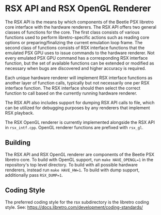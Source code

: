 # RSX API and RSX OpenGL Renderer

The RSX API is the means by which components of the Beetle PSX libretro core interface with the hardware renderers. The RSX API offers two general classes of functions for the core. The first class consists of various functions used to perform libretro-specific actions such as reading core options or preparing/finalizing the current emulation loop frame. The second class of functions consists of RSX interface functions that the emulated PSX GPU uses to issue commands to the hardware renderer. Not every emulated PSX GPU command has a corresponding RSX interface function, but the set of available functions can be extended or modified as necessary when bugs are discovered and higher accuracy is required.

Each unique hardware renderer will implement RSX interface functions as another layer of function calls, typically but not necessarily one per RSX interface function. The RSX interface should then select the correct function to call based on the currently running hardware renderer.

The RSX API also includes support for dumping RSX API calls to file, which can be utilized for debugging purposes by any renderers that implement RSX playback.

The RSX OpenGL renderer is currently implemented alongside the RSX API in `rsx_intf.cpp`. OpenGL renderer functions are prefixed with `rsx_gl`.

## Building

The RSX API and RSX OpenGL renderer are components of the Beetle PSX libretro core. To build with OpenGL support, run `make HAVE_OPENGL=1` in the repository's top level directory. To build with all possible hardware renderers, instead run `make HAVE_HW=1`. To build with dump support, additionally pass `RSX_DUMP=1`.

## Coding Style

The preferred coding style for the rsx subdirectory is the libretro coding style. See: https://docs.libretro.com/development/coding-standards/